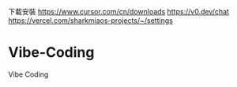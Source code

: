 下載安裝
https://www.cursor.com/cn/downloads
https://v0.dev/chat
https://vercel.com/sharkmiaos-projects/~/settings


# Vibe-Coding
Vibe Coding
